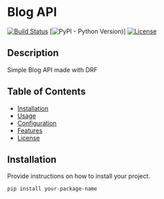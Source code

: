 # Blog API

[![Build Status](https://img.shields.io/travis/username/repo.svg)](https://travis-ci.org/username/repo)
[![PyPI - Python Version](https://img.shields.io/pypi/pyversions/django))]
[![License](https://img.shields.io/badge/license-MIT-blue.svg)](LICENSE)

## Description

Simple Blog API made with DRF

## Table of Contents

- [Installation](#installation)
- [Usage](#usage)
- [Configuration](#configuration)
- [Features](#features)
- [License](#license)

## Installation

Provide instructions on how to install your project.

```bash
pip install your-package-name
